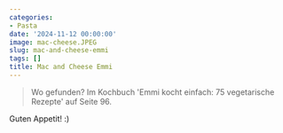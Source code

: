 ```yaml
---
categories:
- Pasta
date: '2024-11-12 00:00:00'
image: mac-cheese.JPEG
slug: mac-and-cheese-emmi
tags: []
title: Mac and Cheese Emmi
---
```



> Wo gefunden? Im Kochbuch 'Emmi kocht einfach: 75 vegetarische Rezepte' auf Seite 96.

Guten Appetit! :)